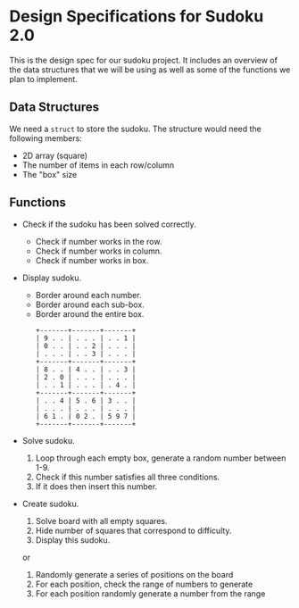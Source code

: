 # Design Specifications for Sudoku 2.0
This is the design spec for our sudoku project. It includes an overview of the 
data structures that we will be using as well as some of the functions we 
plan to implement.

## Data Structures
We need a `struct` to store the sudoku. The structure would need the following members:
- 2D array (square)
- The number of items in each row/column
- The "box" size

## Functions
- Check if the sudoku has been solved correctly.
  - Check if number works in the row.
  - Check if number works in column.
  - Check if number works in box.
- Display sudoku.
  - Border around each number.
  - Border around each sub-box.
  - Border around the entire box.
	```
	+-------+-------+-------+
	| 9 . . | . . . | . . 1 |
	| 0 . . | . . 2 | . . . |
	| . . . | . . 3 | . . . |
	+-------+-------+-------+
	| 8 . . | 4 . . | . . 3 |
	| 2 . 0 | . . . | . . . |
	| . . 1 | . . . | . 4 . |
	+-------+-------+-------+
	| . . 4 | 5 . 6 | 3 . . |
 	| . . . | . . . | . . . | 
	| 6 1 . | 0 2 . | 5 9 7 |
	+-------+-------+-------+
	```
- Solve sudoku. 
  1. Loop through each empty box, generate a random number between 1-9.
  2. Check if this number satisfies all three conditions. 
  3. If it does then insert this number.
- Create sudoku.
  1. Solve board with all empty squares.
  2. Hide number of squares that correspond to difficulty.
  3. Display this sudoku.

  or

  1. Randomly generate a series of positions on the board
  2. For each position, check the range of numbers to generate
  3. For each position randomly generate a number from the range
  
